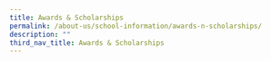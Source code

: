 ```yaml
---
title: Awards & Scholarships
permalink: /about-us/school-information/awards-n-scholarships/
description: ""
third_nav_title: Awards & Scholarships
---
```



